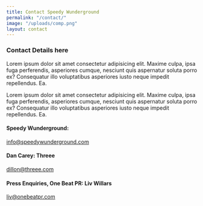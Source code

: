 ```yaml
---
title: Contact Speedy Wunderground
permalink: "/contact/"
image: "/uploads/comp.png"
layout: contact
---
```


### Contact Details here

Lorem ipsum dolor sit amet consectetur adipisicing elit. Maxime culpa, ipsa fuga perferendis, asperiores cumque, nesciunt quis aspernatur soluta porro ex? Consequatur illo voluptatibus asperiores iusto neque impedit repellendus. Ea.

Lorem ipsum dolor sit amet consectetur adipisicing elit. Maxime culpa, ipsa fuga perferendis, asperiores cumque, nesciunt quis aspernatur soluta porro ex? Consequatur illo voluptatibus asperiores iusto neque impedit repellendus. Ea.


#### Speedy Wunderground:
<a href="mailto:info@speedywunderground.com">info@speedywunderground.com</a>

#### Dan Carey: Threee
<a href="http://www.dillon@threee.com">dillon@threee.com</a>

#### Press Enquiries, One Beat PR: Liv Willars
<a href="mailto:liv@onebeatpr.com">liv@onebeatpr.com</a>